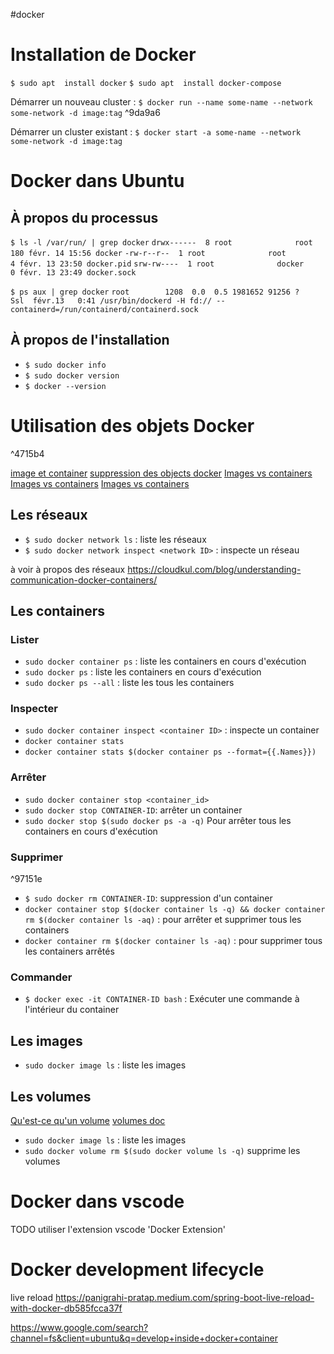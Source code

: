 
#docker 

# Installation de Docker 
`$ sudo apt  install docker`
`$ sudo apt  install docker-compose`

Démarrer un nouveau cluster : `$ docker run --name some-name --network some-network -d image:tag` ^9da9a6

Démarrer un cluster existant : `$ docker start -a some-name --network some-network -d image:tag`

# Docker dans Ubuntu
## À propos du processus
`$ ls -l /var/run/ | grep docker`
`drwx------  8 root              root       180 févr. 14 15:56 docker`
`-rw-r--r--  1 root              root         4 févr. 13 23:50 docker.pid`
`srw-rw----  1 root              docker       0 févr. 13 23:49 docker.sock`

`$ ps aux | grep docker`
`root        1208  0.0  0.5 1981652 91256 ?       Ssl  févr.13   0:41 /usr/bin/dockerd -H fd:// --containerd=/run/containerd/containerd.sock`

## À propos de l'installation
- `$ sudo docker info`
- `$ sudo docker version`
- `$ docker --version`

# Utilisation des objets Docker

^4715b4

[image et container](https://phoenixnap.com/kb/docker-image-vs-container)
[suppression des objects docker](https://phoenixnap.com/kb/remove-docker-images-containers-networks-volumes)
[Images vs containers](https://stackoverflow.com/questions/23735149/what-is-the-difference-between-a-docker-image-and-a-container)
[Images vs containers](https://www.whitesourcesoftware.com/free-developer-tools/blog/docker-images-vs-docker-containers/)
[Images vs containers](https://www.baeldung.com/ops/docker-images-vs-containers)


## Les réseaux
- `$ sudo docker network ls` : liste les réseaux
- `$ sudo docker network inspect <network ID>` : inspecte un réseau

à voir à propos des réseaux
https://cloudkul.com/blog/understanding-communication-docker-containers/

## Les containers
### Lister
- `sudo docker container ps` : liste les containers en cours d'exécution
- `sudo docker ps` : liste les containers en cours d'exécution
- `sudo docker ps --all` : liste les tous les containers

### Inspecter
- `sudo docker container inspect <container ID>` : inspecte un container
- `docker container stats`
- `docker container stats $(docker container ps --format={{.Names}})`

### Arrêter
- `sudo docker container stop <container_id>`
- `sudo docker stop CONTAINER-ID`: arrêter un container
- `sudo docker stop $(sudo docker ps -a -q)` Pour arrêter tous les containers en cours d'exécution

### Supprimer

^97151e

- `$ sudo docker rm CONTAINER-ID`: suppression d'un container
- `docker container stop $(docker container ls -q) && docker container rm $(docker container ls -aq)` : pour arrêter et supprimer tous les containers
- `docker container rm $(docker container ls -aq)` : pour supprimer tous les containers arrêtés

### Commander
- `$ docker exec -it CONTAINER-ID bash` : Exécuter une commande à l'intérieur du container

## Les images
- `sudo docker image ls` : liste les images


## Les volumes
[Qu'est-ce qu'un volume](https://blog.container-solutions.com/understanding-volumes-docker)
[volumes doc](https://docs.docker.com/storage/volumes/)

- `sudo docker image ls` : liste les images
- `sudo docker volume rm $(sudo docker volume ls -q)` supprime les volumes


# Docker dans vscode
TODO utiliser l'extension vscode 'Docker Extension'

# Docker development lifecycle

live reload https://panigrahi-pratap.medium.com/spring-boot-live-reload-with-docker-db585fcca37f

https://www.google.com/search?channel=fs&client=ubuntu&q=develop+inside+docker+container

